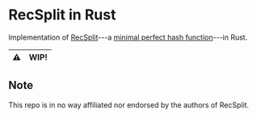# RecSplit in Rust
Implementation of [RecSplit](https://arxiv.org/abs/1910.06416)---a [minimal perfect hash function](https://en.wikipedia.org/wiki/Perfect_hash_function#Minimal_perfect_hash_function)---in Rust.



| ⚠️ | WIP! |
| ----------- | ---- |


## Note
This repo is in no way affiliated nor endorsed by the authors of RecSplit.
